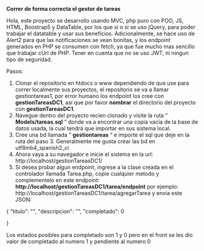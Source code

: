 **Correr de forma correcta el gestor de tareas**

Hola, este proyecto se desarrollo usando MVC, php puro con POO, JS, HTML, Boostrap5 y DataTable, por los que si o si se uso jQuery, para poder trabajar el datatable y usar sus beneficios. Adicionalmente, se hace uso de Alert2 para que las notificaciones se vean bonitas, y los endpoint generados en PHP se consumen con fetch, ya que fue mucho mas sencillo que trabajar cUrl de PHP.
Tener en cuenta que no se uso JWT, ni ningun tipo de seguridad.

Pasos:

1. Clonar el repositorio en htdocs o www dependiendo de que use para correr localmente sus proyectos, el repositorio se va a llamar gestiontareas1, por error humano los endpoint los cree con **gestionTareasDC1**, así que por favor **nombrar** el directorio del proyecto con **gestionTareasDC1**.
2. Navegue dentro del proyecto recien clonado y visite la ruta “ **Models/tareas.sql** “ donde va a encontrar una copia vacía de la base de datos usada, la cual tendrá que importar en sus sistema local.
3. Cree una bd llamada “ **gestiontareas** “ e importe el sql que deje en la ruta del paso 3. Generalmente me gusta crear las bd en utf8mb4_spanish2_ci
4. Ahora vaya a su navegador e inicie el sistema en la url: http://localhost/gestionTareasDC1/
5. Si desea probar algun endpoint, ingrese a la clase creada en el controlador llamada Tarea.php, copie cualquier metodo y complementelo en este endpoint: **http://localhost/gestionTareasDC1/tarea/endpoint** por ejemplo:
   http://localhost/gestionTareasDC1/tarea/agregarTarea
  y envia este JSON:
  
  {
      "titulo": "",
      "descripcion": "",
      "completado": 0
  
  }
  
  
  Los estados posibles para completado son 1 y 0 pero en el front se les dio valor de completado al numero 1 y pendiente al numero 0
